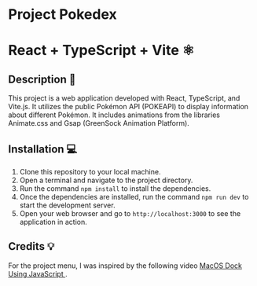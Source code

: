 # Project Pokedex

# React + TypeScript + Vite ⚛️

## Description 🚀

This project is a web application developed with React, TypeScript, and Vite.js. It utilizes the public Pokémon API (POKEAPI) to display information about different Pokémon. It includes animations from the libraries Animate.css and Gsap (GreenSock Animation Platform).

## Installation 💻

1. Clone this repository to your local machine.
2. Open a terminal and navigate to the project directory.
3. Run the command `npm install` to install the dependencies.
4. Once the dependencies are installed, run the command `npm run dev` to start the development server.
5. Open your web browser and go to `http://localhost:3000` to see the application in action.

## Credits 💡

For the project menu, I was inspired by the following video [MacOS Dock Using JavaScript ](https://www.youtube.com/watch?v=_Y1REGc1O5U).


